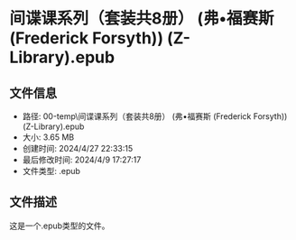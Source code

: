 ﻿# 间谍课系列（套装共8册） (弗•福赛斯 (Frederick Forsyth)) (Z-Library).epub

## 文件信息
- 路径: 00-temp\间谍课系列（套装共8册） (弗•福赛斯 (Frederick Forsyth)) (Z-Library).epub
- 大小: 3.65 MB
- 创建时间: 2024/4/27 22:33:15
- 最后修改时间: 2024/4/9 17:27:17
- 文件类型: .epub

## 文件描述
这是一个.epub类型的文件。


